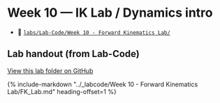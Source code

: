 # Week 10 — IK Lab / Dynamics intro

- 📁 [`labs/Lab-Code/Week 10 - Forward Kinematics Lab/`](../Lab-Code/Week%2010%20-%20Forward%20Kinematics%20Lab/)

<!-- BEGIN:AUTO-INCLUDE-README -->
## Lab handout (from Lab-Code)

[View this lab folder on GitHub](https://github.com/ENME480/Lab-Code/tree/main/Week%2010%20-%20Forward%20Kinematics%20Lab)

{% include-markdown "../_labcode/Week 10 - Forward Kinematics Lab/FK_Lab.md" heading-offset=1 %}
<!-- END:AUTO-INCLUDE-README -->



